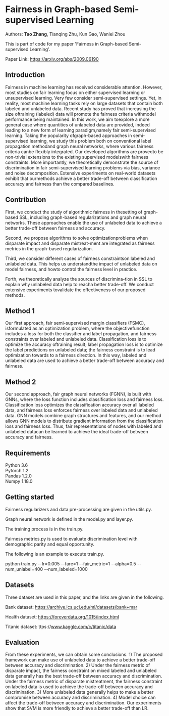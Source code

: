# Fairness in Graph-based Semi-supervised Learning

Authors: **Tao Zhang**, Tianqing Zhu, Kun Gao, Wanlei Zhou

This is part of code for my paper 'Fairness in Graph-based Semi-supervised Learning'. 

Paper Link: https://arxiv.org/abs/2009.06190


## Introduction
Fairness in machine learning has received considerable attention. However, most studies on fair learning focus on either supervised learning or unsupervised learning. Very few consider semi-supervised settings. Yet, in reality, most machine learning tasks rely on large datasets that contain both labeled and unlabeled data.
Recent  study  has  proved  that  increasing  the  size  oftraining  (labeled)  data  will  promote  the  fairness  criteria  withmodel  performance  being  maintained.  In  this  work,  we  aim  toexplore  a  more  general  case  where  quantities  of  unlabeled  data are provided, indeed leading to a new form of learning paradigm,namely  fair  semi-supervised  learning.  Taking  the  popularity  ofgraph-based  approaches  in  semi-supervised  learning,  we  study this  problem  both  on  conventional  label  propagation  methodand  graph  neural  networks,  where  various  fairness  criteria  canbe  flexibly  integrated.  Our  developed  algorithms  are  provedto  be  non-trivial  extensions  to  the  existing  supervised  modelswith  fairness  constraints.  More  importantly,  we  theoretically demonstrate the source of discrimination in fair semi-supervised learning  problems  via  bias,  variance  and  noise  decomposition. Extensive  experiments  on  real-world  datasets  exhibit  that  ourmethods achieve a better trade-off between classification accuracy and  fairness  than  the  compared  baselines.

## Contribution
First, we conduct the study of algorithmic fairness in thesetting of graph-based SSL, including graph-based regularizations and graph neural networks. These approaches enable the use of unlabeled data to achieve a better trade-off between fairness and accuracy.

Second, we  propose  algorithms  to  solve  optimizationproblems  when  disparate  impact  and  disparate  mistreat-ment are integrated as fairness metrics in the graph-based regularization.

Third, we consider different cases of fairness constraintson labeled and unlabeled data. This helps us understandthe impact of unlabeled data on model fairness, and howto control the fairness level in practice.

Forth, we theoretically analyze the sources of discrimina-tion in SSL to explain why unlabeled data help to reacha  better  trade-off.  We  conduct  extensive  experiments  tovalidate the effectiveness of our proposed methods.


## Method 1
Our first approach,  fair  semi-supervised  margin  classifiers  (FSMC),  isformulated  as  an  optimization  problem,  where  the  objectivefunction  includes  a  loss  for  both  the  classifier  and  label propagation,  and  fairness  constraints  over  labeled  and  unlabeled  data.  Classification  loss  is  to  optimize  the  accuracy  oftraining result; label propagation loss is to optimize the label predictions on unlabeled data; the fairness constraint is to lead optimization towards to a fairness direction.  In  this  way,  labeled  and unlabeled data are used to achieve a better trade-off between accuracy and fairness.

## Method 2
Our second approach,  fair graph neural networks (FGNN), is built with GNNs, where the loss function includes classification loss and fairness loss. Classification loss optimizes the classification accuracy over all labeled data, and fairness loss enforces fairness over labeled data and unlabeled data.  GNN  models  combine  graph  structures  and  features, and  our  method  allows  GNN  models  to  distribute  gradient information from the classification loss and fairness loss. Thus, fair representations of nodes with labeled and unlabeled datacan be learned to achieve the ideal trade-off between accuracy and fairness.

## Requirements
Python 3.6<br>
Pytorch 1.2<br>
Pandas 1.2.0<br>
Numpy 1.18.0<br>

## Getting started

Fairness regularizers and data pre-processing are given in the utils.py.

Graph neural network is defined in the model.py and layer.py.

The training process is in the train.py. 

Fairness metrics.py is used to evaluate discrimination level with demographic parity and equal opportunity.

The following is an example to execute train.py.

python train.py --lr=0.005 --fare=1 --fair_metric=1 --alpha=0.5 --num_unlabel=400 --num_labeled=1000 

## Datasets

Three dataset are used in this paper, and the links are given in the following.

Bank dataset: https://archive.ics.uci.edu/ml/datasets/bank+mar

Health dataset: https://foreverdata.org/1015/index.html

Titanic dataset: ttps://www.kaggle.com/c/titanic/data

## Evaluation 
From these experiments, we can obtain some conclusions. 1) The proposed framework can make use of unlabeled data to achieve a better trade-off between accuracy and discrimination. 2) Under the fairness metric of disparate impact, the fairness constraint on mixed labeled and unlabeled
data generally has the best trade-off between accuracy and discrimination. Under the fairness metric of disparate mistreatment, the fairness constraint on labeled data is used to achieve the trade-off between accuracy and discrimination. 3) More unlabeled data generally helps to make a better compromise between accuracy and discrimination. 4) Model choice can affect the trade-off between accuracy and discrimination. Our experiments show that SVM is more friendly to achieve a better trade-off than LR.
